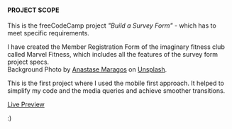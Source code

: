 #### PROJECT SCOPE

This is the freeCodeCamp project *"Build a Survey Form"* - 
which has to meet specific requirements. 

I have created the Member Registration Form of the imaginary fitness club 
called Marvel Fitness, which includes all the features of the survey form project specs.<br>
Background Photo by [Anastase Maragos](https://unsplash.com/@visualsbyroyalz?utm_source=unsplash&utm_medium=referral&utm_content=creditCopyText) on [Unsplash](https://unsplash.com/photos/DHsdSeCpjRU?utm_source=unsplash&utm_medium=referral&).

This is the first project where I used the mobile first approach.
It helped to simplify my code and the media queries and achieve smoother transitions.

[Live Preview](https://raw.githack.com/codxJC/P7.Marvel_Fitness_Registration_Form/master/index.html)

:)
  
